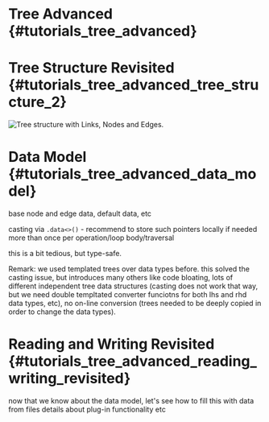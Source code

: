 Tree Advanced {#tutorials_tree_advanced}
===========

# Tree Structure Revisited {#tutorials_tree_advanced_tree_structure_2}

![Tree structure with Links, Nodes and Edges.](tree/structure.png)

<!--
The yellow, blue and black things makes up the tree.

criterion to distinguish:
leaf node: has only one link
inner node:  more than one.
except for that, same.

we dont show node h and the leaf nodes next to it, because messy.
the multifurcation its just more links in a circle
-->

<!-- The Tree and all its associated classes strive to be highly flexible and highly efficient at
the same time. Unfortunately, this comes at the cost of code complexity. -->

<!-- ## Nodes

Each node... -->

# Data Model {#tutorials_tree_advanced_data_model}

base node and edge data, default data, etc

casting via `.data<>()` - recommend to store such pointers locally if needed more than once per
operation/loop body/traversal

this is a bit tedious, but type-safe.

Remark: we used templated trees over data types before. this solved the casting issue, but
introduces many others like code bloating, lots of different independent tree data structures
(casting does not work that way, but we need double templtated converter funciotns for both
lhs and rhd data types, etc), no on-line conversion (trees needed to be deeply copied in order to
change the data types).

# Reading and Writing Revisited {#tutorials_tree_advanced_reading_writing_revisited}

now that we know about the data model, let's see how to fill this with data from files
details about plug-in functionality etc

<!--
# Tree Manipulation

## High Level

add_new_node()

## Low Level

reset_outer() etc
-->
